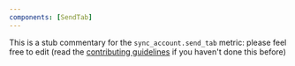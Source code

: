 ```yaml
---
components: [SendTab]
---
```


This is a stub commentary for the `sync_account.send_tab` metric: please feel free to edit (read the
[contributing guidelines](https://github.com/mozilla/glean-annotations/blob/main/CONTRIBUTING.md)
if you haven't done this before)
